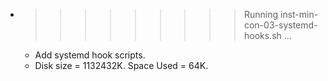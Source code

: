 * >>>>>>>>> Running inst-min-con-03-systemd-hooks.sh ...
  * Add systemd hook scripts.
  * Disk size = 1132432K. Space Used = 64K.
